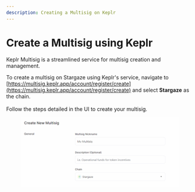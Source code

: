 ```yaml
---
description: Creating a Multisig on Keplr
---
```


# Create a Multisig using Keplr

Keplr Multisig is a streamlined service for multisig creation and management.

To create a multisig on Stargaze using Keplr's service, navigate to [https://multisig.keplr.app/account/register/create](https://multisig.keplr.app/account/register/create) and select **Stargaze** as the chain.\
\
Follow the steps detailed in the UI to create your multisig.

<figure><img src="../../.gitbook/assets/image (53).png" alt=""><figcaption></figcaption></figure>


